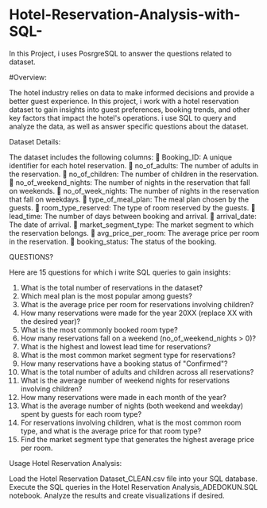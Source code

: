 # Hotel-Reservation-Analysis-with-SQL-
In this Project, i uses PosrgreSQL to answer the questions related to dataset. 

#Overview:

The hotel industry relies on data to make informed decisions and provide a better guest experience. In this project, i  work with a hotel reservation dataset to gain insights into guest preferences, booking trends, and other key factors that impact the hotel's operations. i use SQL to query and analyze the data, as well as answer specific questions about the dataset.

Dataset Details:

The dataset includes the following columns:
 Booking_ID: A unique identifier for each hotel reservation.
 no_of_adults: The number of adults in the reservation.
 no_of_children: The number of children in the reservation.
 no_of_weekend_nights: The number of nights in the reservation that fall on weekends.
 no_of_week_nights: The number of nights in the reservation that fall on weekdays.
 type_of_meal_plan: The meal plan chosen by the guests.
 room_type_reserved: The type of room reserved by the guests.
 lead_time: The number of days between booking and arrival.
 arrival_date: The date of arrival.
 market_segment_type: The market segment to which the reservation belongs.
 avg_price_per_room: The average price per room in the reservation.
 booking_status: The status of the booking.

QUESTIONS?

 Here are 15 questions for which i write SQL queries to gain insights:

1. What is the total number of reservations in the dataset?
2. Which meal plan is the most popular among guests?
3. What is the average price per room for reservations involving children?
4. How many reservations were made for the year 20XX (replace XX with the desired year)?
5. What is the most commonly booked room type?
6. How many reservations fall on a weekend (no_of_weekend_nights > 0)?
7. What is the highest and lowest lead time for reservations?
8. What is the most common market segment type for reservations?
9. How many reservations have a booking status of "Confirmed"?
10. What is the total number of adults and children across all reservations?
11. What is the average number of weekend nights for reservations involving children?
12. How many reservations were made in each month of the year?
13. What is the average number of nights (both weekend and weekday) spent by guests for each room type?
14. For reservations involving children, what is the most common room type, and what is the average price for that room type?
15. Find the market segment type that generates the highest average price per room.

Usage
Hotel Reservation Analysis:

Load the Hotel Reservation Dataset_CLEAN.csv file into your SQL database.
Execute the SQL queries in the   Hotel Reservation Analysis_ADEDOKUN.SQL notebook.
Analyze the results and create visualizations if desired.
